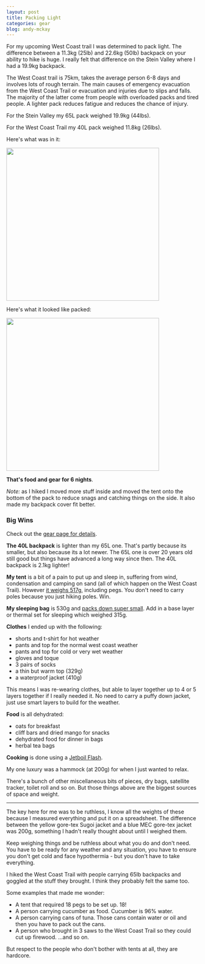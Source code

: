 ```yaml
---
layout: post
title: Packing Light
categories: gear
blog: andy-mckay
---
```


For my upcoming West Coast trail I was determined to pack light. The difference between a 11.3kg (25lb) and 22.6kg (50lb) backpack on your ability to hike is huge. I really felt that difference on the Stein Valley where I had a 19.9kg backpack.

The West Coast trail is 75km, takes the average person 6-8 days and involves lots of rough terrain. The main causes of emergency evacuation from the West Coast Trail or evacuation and injuries due to slips and falls. The majority of the latter come from people with overloaded packs and tired people. A lighter pack reduces fatigue and reduces the chance of injury.

For the Stein Valley my 65L pack weighed 19.9kg (44lbs). 

For the West Coast Trail my 40L pack weighed 11.8kg (26lbs).

Here's what was in it:

<img src="/files/IMG_3459.png" width="400">

Here's what it looked like packed:

<img src="/files/IMG_3460.png" width="400">

**That's food and gear for 6 nights**.

*Note:* as I hiked I moved more stuff inside and moved the tent onto the bottom of the pack to reduce snags and catching things on the side. It also made my backpack cover fit better.

### Big Wins

Check out the <a href="https://mckay.pub/tags/gear/">gear page for details</a>.

**The 40L backpack** is lighter than my 65L one. That's partly because its smaller, but also because its a lot newer. The 65L one is over 20 years old still good but things have advanced a long way since then. The 40L backpack is 2.1kg lighter!

**My tent** is a bit of a pain to put up and sleep in, suffering from wind, condensation and camping on sand (all of which happen on the West Coast Trail). However <a href="/2022-04-04-a-tent/">it weighs 517g</a>, including pegs. You don't need to carry poles because you just hiking poles. Win.

**My sleeping bag** is 530g and <a href="/2022-04-05-sleeping-bag/">packs down super small</a>. Add in a base layer or thermal set for sleeping which weighed 315g. 

**Clothes** I ended up with the following:
* shorts and t-shirt for hot weather
* pants and top for the normal west coast weather
* pants and top for cold or very wet weather
* gloves and toque
* 3 pairs of socks
* a thin but warm top (329g)
* a waterproof jacket (410g)

This means I was re-wearing clothes, but able to layer together up to 4 or 5 layers together if I really needed it. No need to carry a puffy down jacket, just use smart layers to build for the weather.

**Food** is all dehydrated:
* oats for breakfast
* cliff bars and dried mango for snacks
* dehydrated food for dinner in bags
* herbal tea bags

**Cooking** is done using a <a href="/2022-06-25-a-stove/">Jetboil Flash</a>.

My one luxury was a hammock (at 200g) for when I just wanted to relax.

There's a bunch of other miscellaneous bits of pieces, dry bags, satellite tracker, toilet roll and so on. But those things above are the biggest sources of space and weight.

---

The key here for me was to be ruthless, I know all the weights of these because I measured everything and put it on a spreadsheet. The difference between the yellow gore-tex Sugoi jacket and a blue MEC gore-tex jacket was 200g, something I hadn't really thought about until I weighed them.

Keep weighing things and be ruthless about what you do and don't need. You have to be ready for any weather and any situation, you have to ensure you don't get cold and face hypothermia - but you don't have to take everything.

I hiked the West Coast Trail with people carrying 65lb backpacks and goggled at the stuff they brought. I think they probably felt the same too.

Some examples that made me wonder:
* A tent that required 18 pegs to be set up. 18!
* A person carrying cucumber as food. Cucumber is 96% water.
* A person carrying cans of tuna. Those cans contain water or oil and then you have to pack out the cans.
* A person who brought in 3 saws to the West Coast Trail so they could cut up firewood.
...and so on.

But respect to the people who don't bother with tents at all, they are hardcore.